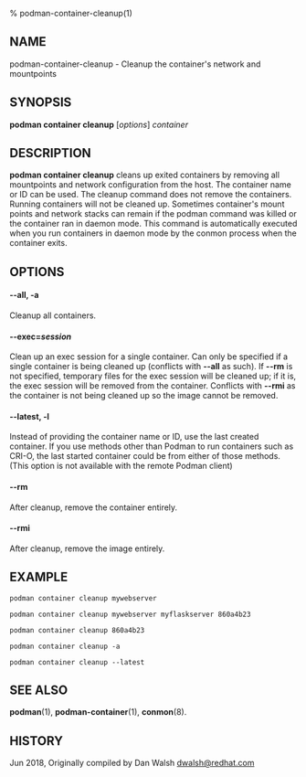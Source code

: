 % podman-container-cleanup(1)

## NAME
podman\-container\-cleanup - Cleanup the container's network and mountpoints

## SYNOPSIS
**podman container cleanup** [*options*] *container*

## DESCRIPTION
**podman container cleanup** cleans up exited containers by removing all mountpoints and network configuration from the host.  The container name or ID can be used.  The cleanup command does not remove the containers.  Running containers will not be cleaned up.
Sometimes container's mount points and network stacks can remain if the podman command was killed or the container ran in daemon mode.  This command is automatically executed when you run containers in daemon mode by the conmon process when the container exits.

## OPTIONS

#### **--all**, **-a**

Cleanup all containers.

#### **--exec**=_session_

Clean up an exec session for a single container.
Can only be specified if a single container is being cleaned up (conflicts with **--all** as such).
If **--rm** is not specified, temporary files for the exec session will be cleaned up; if it is, the exec session will be removed from the container.
Conflicts with **--rmi** as the container is not being cleaned up so the image cannot be removed.

#### **--latest**, **-l**
Instead of providing the container name or ID, use the last created container. If you use methods other than Podman
to run containers such as CRI-O, the last started container could be from either of those methods. (This option is not available with the remote Podman client)

#### **--rm**

After cleanup, remove the container entirely.

#### **--rmi**

After cleanup, remove the image entirely.

## EXAMPLE

`podman container cleanup mywebserver`

`podman container cleanup mywebserver myflaskserver 860a4b23`

`podman container cleanup 860a4b23`

`podman container cleanup -a`

`podman container cleanup --latest`

## SEE ALSO
**podman**(1), **podman-container**(1), **conmon**(8).

## HISTORY
Jun 2018, Originally compiled by Dan Walsh <dwalsh@redhat.com>
